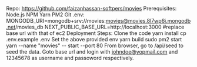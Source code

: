 Repo:
https://github.com/faizanhassan-softpers/movies
Prerequisites:
Node.js
NPM
Yarn
PM2
Git
.env:
MONGODB_URI=mongodb+srv://movies:movies@movies.8l7wp6i.mongodb.net/movies_db
NEXT_PUBLIC_BASE_URL=http://localhost:3000 
#replace base url with that of ec2
Deployment Steps:
Clone the code
yarn install
cp .env.example .env
Set the above provided env
yarn build
sudo pm2 start yarn --name "movies" -- start --port 80
From browser, go to /api/seed to seed the data.
Goto base url and login with johndoe@yopmail.com and 12345678 as username and passoword respectively.
